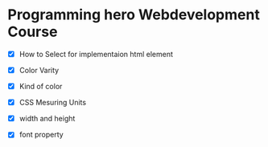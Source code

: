 # Programming hero Webdevelopment Course


- [x] How to Select for implementaion html element
- [x] Color Varity
- [x] Kind of color
- [x] CSS Mesuring Units
- [x] width and height
- [x] font property


